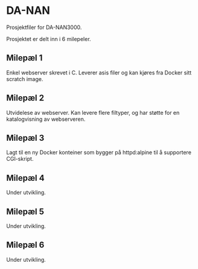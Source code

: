 # DA-NAN
Prosjektfiler for DA-NAN3000.

Prosjektet er delt inn i 6 milepeler.
## Milepæl 1
Enkel webserver skrevet i C. Leverer asis filer og kan kjøres fra Docker sitt scratch image. 


## Milepæl 2
Utvidelese av webserver. Kan levere flere filtyper, og har støtte for en katalogvisning av webserveren.

## Milepæl 3
Lagt til en ny Docker konteiner som bygger på httpd:alpine til å supportere CGI-skript.

## Milepæl 4
Under utvikling.

## Milepæl 5
Under utvikling.

## Milepæl 6
Under utvikling.
